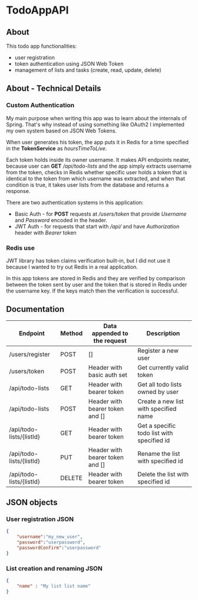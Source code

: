 # TodoAppAPI

## About
This todo app functionalities:
* user registration
* token authentication using JSON Web Token
* management of lists and tasks (create, read, update, delete)

## About - Technical Details

### Custom Authentication

My main purpose when writing this app was to learn about the internals of Spring.
That's why instead of using something like OAuth2 I implemented my own system based on JSON Web Tokens.

When user generates his token, the app puts it in Redis for a time specified
in the **TokenService** as *hoursTimeToLive*.

Each token holds inside its owner username. It makes API endpoints neater,
because user can **GET** */api/todo-lists* and the app simply extracts username from the token, 
checks in Redis whether specific user holds a token that is identical to the token from which username was extracted, and
when that condition is true, it takes user lists from the database and returns a response. 

There are two authentication systems in this application:
* Basic Auth - for **POST** requests at */users/token* that provide *Username* and *Password* encoded in the header.
* JWT Auth - for requests that start with */api/* and have *Authorization* header with *Bearer* token

### Redis use

JWT library has token claims verification built-in, but I did not use it because I wanted to try out Redis in a real application.

In this app tokens are stored in Redis and they are verified by comparison between the token sent by user and the token that is stored 
in Redis under the username key. If the keys match then the verification is successful.


## Documentation

| Endpoint                                          | Method | Data appended to the request            |      Description                           |
| ------------------------------------------------- | ------ | --------------------------------------- |      ------------                          |
| /users/register                                   | POST   |  []                                     |      Register a new user                   |
| /users/token                                      | POST   |  Header with basic auth set             | Get currently valid token                  |
| /api/todo-lists                                   | GET    |  Header with bearer token               | Get all todo lists owned by user           |
| /api/todo-lists                                   | POST   |  Header with bearer token and []        | Create a new list with specified name      |
| /api/todo-lists/{listId}                          | GET    |  Header with bearer token               | Get a specific todo list with specified id |
| /api/todo-lists/{listId}                          | PUT    |  Header with bearer token and []        | Rename the list with specified id          |
| /api/todo-lists/{listId}                          | DELETE |  Header with bearer token               | Delete the list with specified id          |
 

## JSON objects

### User registration JSON

```Json
{
    "username":"my_new_user",
    "password":"userpassword",
    "passwordConfirm":"userpassword"
}
```

### List creation and renaming JSON

```Json
{
    "name" : "My list list name"
}
```

